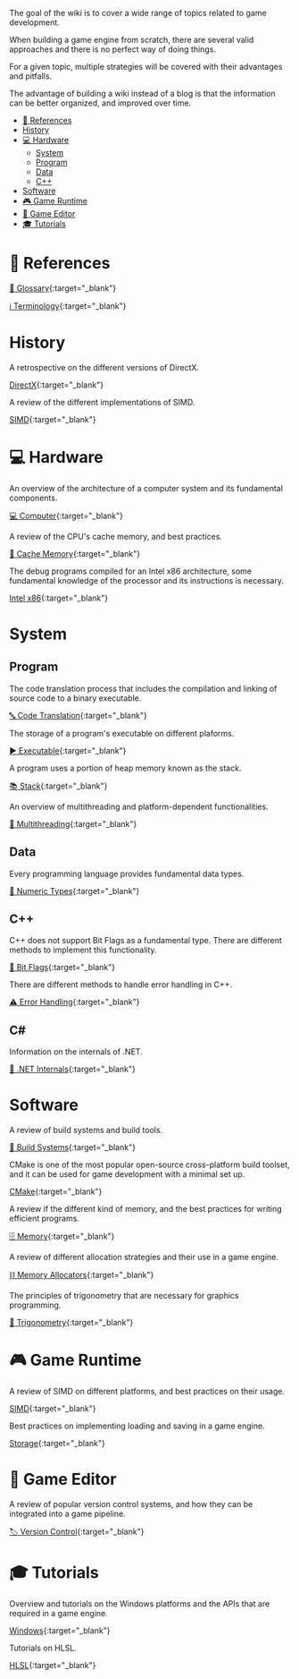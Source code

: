 The goal of the wiki is to cover a wide range of topics related to game development.

When building a game engine from scratch, there are several valid approaches and there is no perfect way of doing things.

For a given topic, multiple strategies will be covered with their advantages and pitfalls.

The advantage of building a wiki instead of a blog is that the information can be better organized, and improved over time.

- [📖 References](#-references)
- [History](#-history)
- [💻 Hardware](#-hardware)
  - [System](#system)
  - [Program](#program)
  - [Data](#data)
  - [C++](#c++)
- [Software](#software)
- [🎮 Game Runtime](#-game-runtime)
- [🎨 Game Editor](#-game-editor)
- [🎓 Tutorials](#-tutorials)

# 📖 References

[💬 Glossary](Glossary.html){:target="_blank"}

[ℹ️ Terminology](Terminology.html){:target="_blank"}

# History

A retrospective on the different versions of DirectX.

[DirectX](https://www.notion.so/juliendelezenne/DirectX-bbf599dbca4e47b38325b3955a547644){:target="_blank"}


A review of the different implementations of SIMD.

[SIMD](https://www.notion.so/juliendelezenne/SIMD-88ba6e0a48414cf7aa499d99f4b0dd1f){:target="_blank"}


# 💻 Hardware

An overview of the architecture of a computer system and its fundamental components.

[💻 Computer](https://www.notion.so/juliendelezenne/Computer-70c2c3fbbc29446782e02b8e0e6be940){:target="_blank"}


A review of the CPU's cache memory, and best practices.

[🚅 Cache Memory](https://www.notion.so/juliendelezenne/Cache-Memory-718834f4e1ce43549eecdf397833cac1){:target="_blank"}


The debug programs compiled for an Intel x86 architecture, some fundamental knowledge of the processor and its instructions is necessary.

[Intel x86](https://www.notion.so/juliendelezenne/Intel-x86-2401eae3086343d5a9381998ebe9419d){:target="_blank"}

# System

## Program

The code translation process that includes the compilation and linking of source code to a binary executable.

[🔤 Code Translation](https://www.notion.so/juliendelezenne/Code-Translation-cb66ee3bb4be4240bbff99ddb5057a54){:target="_blank"}


The storage of a program's executable on different plaforms.

[▶️ Executable](https://www.notion.so/juliendelezenne/Executable-5c6143da707145ddb89b15dc24e29d61){:target="_blank"}


A program uses a portion of heap memory known as the stack.

[📚 Stack](https://www.notion.so/juliendelezenne/Stack-eddf0c34dc934379ab05627709fff38f){:target="_blank"}


An overview of multithreading and platform-dependent functionalities.

[🔀 Multithreading](https://www.notion.so/juliendelezenne/Multithreading-6081d956dabc43ad95c57aa9eaced001){:target="_blank"}

## Data

Every programming language provides fundamental data types.

[🔢 Numeric Types](https://www.notion.so/juliendelezenne/Numeric-Types-d562f84c7ea645d690e6bbf2bf361923){:target="_blank"}

## C++

C++ does not support Bit Flags as a fundamental type. There are different methods to implement this functionality.

[🚩 Bit Flags](https://www.notion.so/juliendelezenne/Bit-Flags-b6f54688b0684f539bf11149fd8c4cd9){:target="_blank"}

There are different methods to handle error handling in C++.

[⚠️ Error Handling](https://www.notion.so/juliendelezenne/Errors-5ae5a4ffe58049359821c5534a93cf26){:target="_blank"}

## C#

Information on the internals of .NET.

[👾 .NET Internals](){:target="_blank"}

# Software

A review of build systems and build tools.

[🔨 Build Systems](https://www.notion.so/juliendelezenne/Build-System-d66da054a959417096d99d4bf9922afd){:target="_blank"}


CMake is one of the most popular open-source cross-platform build toolset, and it can be used for game development with a minimal set up.

[CMake](https://www.notion.so/juliendelezenne/CMake-681851c9506b4e23a22418f97e20cc1a){:target="_blank"}


A review if the different kind of memory, and the best practices for writing efficient programs.

[🗄 Memory](https://www.notion.so/juliendelezenne/Memory-6c8b73d5c1e042d78bbe01ac5e6e750b){:target="_blank"}


A review of different allocation strategies and their use in a game engine.

[⛓ Memory Allocators](https://www.notion.so/juliendelezenne/Allocators-efa67ff35a314cb48e36a13f038a419e){:target="_blank"}


The principles of trigonometry that are necessary for graphics programming.

[📐 Trigonometry](https://www.notion.so/juliendelezenne/Trigonometry-911029bf6ea64c9baf2925474d65dcd1){:target="_blank"}

# 🎮 Game Runtime

A review of SIMD on different platforms, and best practices on their usage.

[SIMD](https://www.notion.so/juliendelezenne/SIMD-4e4aca2cf1a94c93ac3b2d1beca4cc57){:target="_blank"}


Best practices on implementing loading and saving in a game engine.

[Storage](https://www.notion.so/juliendelezenne/Storage-3d27f6623a6946efa078299f4b17fe40){:target="_blank"}

# 🎨 Game Editor

A review of popular version control systems, and how they can be integrated into a game pipeline.

[🏷 Version Control](https://www.notion.so/juliendelezenne/Version-Control-be7595ca455d412fbac8c67a7f1698da){:target="_blank"}

# 🎓 Tutorials

Overview and tutorials on the Windows platforms and the APIs that are required in a game engine.

[Windows](https://www.notion.so/juliendelezenne/Windows-850f22698c5d46079f5b42c2ef1298f1){:target="_blank"}


Tutorials on HLSL.

[HLSL](https://www.notion.so/juliendelezenne/HLSL-8cf24e8312464ccd90dd10a21b07d200){:target="_blank"}

